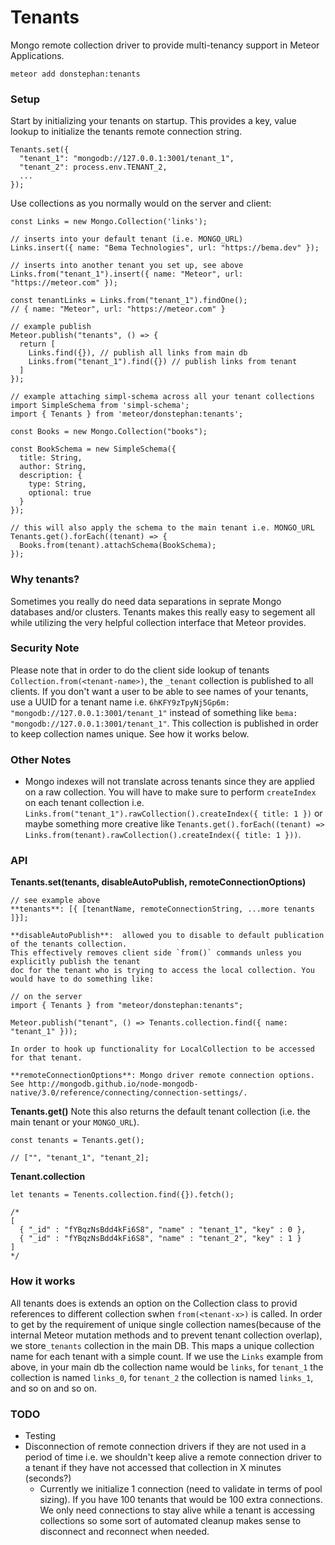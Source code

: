 # Tenants
Mongo remote collection driver to provide multi-tenancy support in Meteor Applications.

```
meteor add donstephan:tenants
```

### Setup

Start by initializing your tenants on startup. This provides a key, value lookup to initialize the tenants remote connection string.
```
Tenants.set({
  "tenant_1": "mongodb://127.0.0.1:3001/tenant_1",
  "tenant_2": process.env.TENANT_2,
  ...
});
```

Use collections as you normally would on the server and client:
```
const Links = new Mongo.Collection('links');

// inserts into your default tenant (i.e. MONGO_URL)
Links.insert({ name: "Bema Technologies", url: "https://bema.dev" });

// inserts into another tenant you set up, see above
Links.from("tenant_1").insert({ name: "Meteor", url: "https://meteor.com" });

const tenantLinks = Links.from("tenant_1").findOne();
// { name: "Meteor", url: "https://meteor.com" }

// example publish
Meteor.publish("tenants", () => {
  return [
    Links.find({}), // publish all links from main db
    Links.from("tenant_1").find({}) // publish links from tenant
  ]
});

// example attaching simpl-schema across all your tenant collections
import SimpleSchema from 'simpl-schema';
import { Tenants } from 'meteor/donstephan:tenants';

const Books = new Mongo.Collection("books");

const BookSchema = new SimpleSchema({
  title: String,
  author: String,
  description: {
    type: String,
    optional: true
  }
});

// this will also apply the schema to the main tenant i.e. MONGO_URL
Tenants.get().forEach((tenant) => {
  Books.from(tenant).attachSchema(BookSchema);
});
```

### Why tenants?
Sometimes you really do need data separations in seprate Mongo databases and/or clusters. Tenants makes this really easy to segement all while utilizing the very helpful collection interface that Meteor provides.

### Security Note
Please note that in order to do the client side lookup of tenants `Collection.from(<tenant-name>)`, the `_tenant` collection is published to all clients. If you don't want a user to be able to see names of your tenants, use a UUID for a tenant name i.e. `6hKFY9zTpyNj5Gp6m: "mongodb://127.0.0.1:3001/tenant_1"` instead of something like `bema: "mongodb://127.0.0.1:3001/tenant_1"`. This collection is published in order to keep collection names unique. See how it works below.

### Other Notes
* Mongo indexes will not translate across tenants since they are applied on a raw collection. You will have to make sure to perform `createIndex` on each tenant collection i.e. `Links.from("tenant_1").rawCollection().createIndex({ title: 1 })` or maybe something more creative like `Tenants.get().forEach((tenant) => Links.from(tenant).rawCollection().createIndex({ title: 1 }))`.

### API
**Tenants.set(tenants, disableAutoPublish, remoteConnectionOptions)**
```
// see example above
**tenants**: [{ [tenantName, remoteConnectionString, ...more tenants ]}];

**disableAutoPublish**:  allowed you to disable to default publication of the tenants collection.
This effectively removes client side `from()` commands unless you explicitly publish the tenant
doc for the tenant who is trying to access the local collection. You would have to do something like:

// on the server
import { Tenants } from "meteor/donstephan:tenants";

Meteor.publish("tenant", () => Tenants.collection.find({ name: "tenant_1" }));

In order to hook up functionality for LocalCollection to be accessed for that tenant.

**remoteConnectionOptions**: Mongo driver remote connection options.
See http://mongodb.github.io/node-mongodb-native/3.0/reference/connecting/connection-settings/.
```

**Tenants.get()**
Note this also returns the default tenant collection (i.e. the main tenant or your `MONGO_URL`).
```
const tenants = Tenants.get();

// ["", "tenant_1", "tenant_2];
```

**Tenant.collection**
```
let tenants = Tenents.collection.find({}).fetch();

/*
[
  { "_id" : "fYBqzNsBdd4kFi6S8", "name" : "tenant_1", "key" : 0 },
  { "_id" : "fYBqzNsBdd4kFi6S8", "name" : "tenant_2", "key" : 1 }
]
*/
```

### How it works
All tenants does is extends an option on the Collection class to provid references to different collection swhen `from(<tenant-x>)` is called. In order to get by the requirement of unique single collection names(because of the internal Meteor mutation methods and to prevent tenant collection overlap), we store`_tenants` collection in the main DB. This maps a unique collection name for each tenant with a simple count. If we use the `Links` example from above, in your main db the collection name would be `links`, for `tenant_1` the collection is named `links_0`, for `tenant_2` the collection is named `links_1`, and so on and so on. 

### TODO
* Testing
* Disconnection of remote connection drivers if they are not used in a period of time i.e. we shouldn't keep alive a remote connection driver to a tenant if they have not accessed that collection in X minutes (seconds?)
  * Currently we initialize 1 connection (need to validate in terms of pool sizing). If you have 100 tenants that would be 100 extra connections. We only need connections to stay alive while a tenant is accessing collections so some sort of automated cleanup makes sense to disconnect and reconnect when needed.